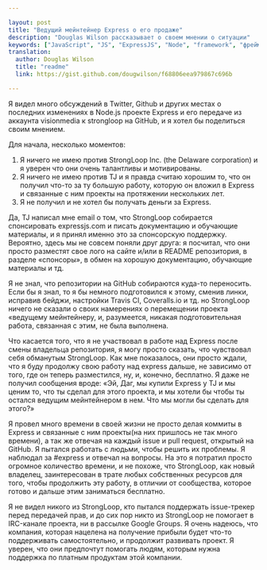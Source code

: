 ```yaml
---

layout: post
title: "Ведущий мейнтейнер Express о его продаже"
description: "Douglas Wilson рассказывает о своем мнении о ситуации"
keywords: ["JavaScript", "JS", "ExpressJS", "Node", "framework", "фреймворк", "TJ Holowaychuk"]
translation: 
  author: Douglas Wilson
  title: "readme"
  link: https://gist.github.com/dougwilson/f68806eea979867c696b

---
```


Я видел много обсуждений в Twitter, Github и других местах о последних 
изменениях в Node.js проекте Express и его передаче из аккаунта visionmedia к
strongloop на GitHub, и я хотел бы поделиться своим мнением.

Для начала, несколько моментов:

1. Я ничего не имею против StrongLoop Inc. (the Delaware corporation) и я 
   уверен что они очень талантливы и мотивированы.
2. Я ничего не имею против TJ и я правда считаю хорошим то, что он получил
   что-то за ту большую работу, которую он вложил в Express и связанные с ним
   проекты на протяжении нескольких лет.
3. Я не получил и не хотел бы получать деньги за Express.

Да, TJ написал мне email о том, что StrongLoop собирается спонсировать 
expressjs.com и писать документацию и обучающие материалы, и я принял именно
это за спонсорскую поддержку. Вероятно, здесь мы не совсем поняли друг друга:
я посчитал, что они просто разместят свое лого на сайте и/или в README репозитория, в разделе «спонсоры», в обмен на хорошую документацию, обучающие
материалы и тд.

Я не знал, что репозитории на GitHub собираются куда-то переносить. Если бы 
я знал, то я бы немного подготовился к этому, сменив линки, исправив бейджи,
настройки Travis CI, Coveralls.io и тд. но StrongLoop ничего не сказали о
своих намерениях о перемещении проекта «ведущему мейнтейнеру, и, разумеется,
никакая подготовительная работа, связанная с этим, не была выполнена.

Что касается того, что я не участвовал в работе над Express после смены
владельца репозитория, я могу просто сказать, что чувствовал себя обманутым 
StrongLoop. Как мне показалось, они просто ждали, что я буду продолжу свою 
работу над express дальше, не зависимо от того, где он теперь разместился, ну,
и, конечно, бесплатно. Я даже не получил сообщения вроде: «Эй, Даг, мы купили
Express у TJ и мы ценим то, что ты сделал для этого проекта, и мы хотели бы
чтобы ты остался ведущим мейнтейнером в нем. Что мы могли бы сделать для этого?»

Я провел много времени в своей жизни не просто делая коммиты в Express и
связанные с ним проекты(на них пришлось не так много времени), а так же 
отвечая на каждый issue и pull request, открытый на GitHub. Я пытался работать
с людьми, чтобы решить их проблемы. Я наблюдал за #express и отвечал
на вопросы. На это я потратил просто огромное количество времени, и не похоже,
что StrongLoop, как новый владелец, заинтересован в трате любых собственных
ресурсов для того, чтобы продолжить эту работу, в отличии от сообщества,
которое готово и дальше этим заниматься бесплатно.

Я не видел никого из StrongLoop, кто пытался поддержать issue-трекер перед
передачей прав, и до сих пор никто из StrongLoop не помогает в IRC-канале 
проекта, ни в рассылке Google Groups. Я очень надеюсь, что компания, которая нацелена на получение прибыли будет что-то поддерживать самостоятельно, и
продолжит развивать проект. Я уверен, что они предпочтут помогать людям,
которым нужна поддержка по платным продуктам этой компании.

